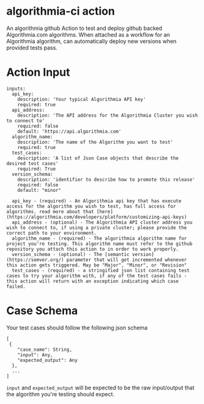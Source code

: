 # algorithmia-ci action
An algorithmia github Action to test and deploy github backed Algorithmia.com algorithms. 
When attached as a workflow for an Algorithmia algorithm, can automatically deploy new versions when provided tests pass.


# Action Input

```
inputs:
  api_key:
    description: 'Your typical Algorithmia API key'
    required: true
  api_address:
    description: 'The API address for the Algorithmia Cluster you wish to connect to'
    required: false
    default: 'https://api.algorithmia.com'
  algorithm_name:
    description: 'The name of the Algorithm you want to test'
    required: true
  test_cases:
    description: 'A list of Json Case objects that describe the desired test cases'
    required: True
  version_schema:
    description: 'identifier to describe how to promote this release'
    required: false
    default: "minor"
```

```
  api_key - (required) - An Algorithmia api key that has execute access for the algorithm you wish to test, has full access for algorithms. read more about that [here](https://algorithmia.com/developers/platform/customizing-api-keys)
  api_address - (optional) - The Algorithmia API cluster address you wish to connect to, if using a private cluster; please provide the correct path to your environment.
  algorithm_name - (required) - The algorithmia algorithm name for project you're testing. This algorithm name must refer to the github repository you attach this action to in order to work properly.
  version_schema - (optional) - The [semantic version](https://semver.org/) parameter that will get incremented whenever this action gets triggered. May be "Major", "Minor", or "Revision"
  test_cases - (required) - a stringified json list containing test cases to try your algorithm with, if any of the test cases fails - this action will return with an exception indicating which case failed.
```


# Case Schema
Your test cases should follow the following json schema
```
[
 { 
    "case_name": String,
    "input": Any,
    "expected_output": Any
  },
  ...
]
```

`input` and `expected_output` will be expected to be the raw input/output that the algorithm you're testing should expect.
